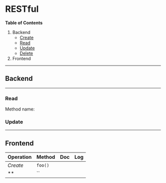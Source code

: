 # RESTful

**Table of Contents**

1. Backend
   * [Create]()
   * [Read](#read)
    * [Update](#update)
    * [Delete]()
2. Frontend


---

## Backend

---

### Read
Method name: 


### Update

---

## Frontend

| Operation | Method | Doc | Log |
| --------- | ------ | --- | --- |
|  *Create* | `foo()` | | |
|  ** | `` | | |

